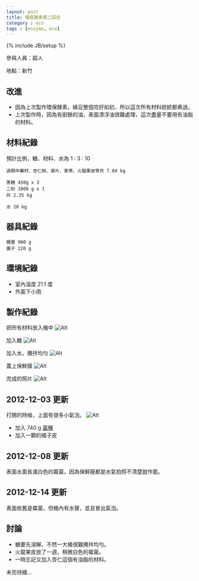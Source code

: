 ```yaml
---
layout: post
title: 環保酵素第二回合
category : eco
tags : [enzyme, eco]
---
```

{% include JB/setup %}

參與人員：超人

地點：新竹

## 改進

* 因為上次製作環保酵素，綠豆整個完好如初，所以這次所有材料統統都煮過。
* 上次製作時，因為有廚餘的油，表面漂浮油很難處理，這次盡量不要用有油脂的材料。

## 材料紀錄

預計比例，糖、材料、水為 1 : 3 : 10

    過期中藥材、杏仁粉、麥片、麥茶、火龍果皮等共 7.04 kg

    黑糖 450g x 3
    二砂 1000 g x 1
    共 2.35 kg

    水 20 kg

## 器具紀錄

    桶重 900 g
    蓋子 220 g

## 環境紀錄

* 室內溫度 21.1 度
* 外面下小雨

## 製作紀錄

把所有材料放入桶中
![Alt](/img/eco/2012-12-02/IMG_20121202_223349.jpg)

加入糖
![Alt](/img/eco/2012-12-02/IMG_20121202_223750.jpg)

加入水，攪拌均勻
![Alt](/img/eco/2012-12-02/IMG_20121202_230125.jpg)

蓋上保鮮膜
![Alt](/img/eco/2012-12-02/IMG_20121202_230750.jpg)

完成的照片
![Alt](/img/eco/2012-12-02/IMG_20121202_230823.jpg)

## 2012-12-03 更新

打開的時候，上面有很多小氣泡。
![Alt](/img/eco/2012-12-02/IMG_20121203_233452.jpg)

* 加入 740 g [菌種](/make/2012/08/18/first-harvest)
* 加入一顆的橘子皮

## 2012-12-08 更新

表面水面長滿白色的霉菌，因為保鮮膜都是水氣拍照不清楚就作罷。

## 2012-12-14 更新

表面依舊是霉菌，但桶內有水聲，並且冒出氣泡。

## 討論

* 糖要先溶解，不然一大桶很難攪拌均勻。
* 火龍果皮放了一週，稍微白色的霉菌。
* 一時忘記又加入杏仁這個有油脂的材料。

未完待續...

